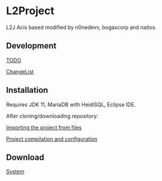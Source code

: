 # L2Project

L2J Acis based modified by n0nedevv, bogascorp and naitos.


## Development

[TODO](txtfiles/todo/readme.md)

[ChangeList](txtfiles/changelist/readme.md)



## Installation

Requires JDK 11, MariaDB with HeidiSQL, Eclipse IDE.

After cloning/downloading repository:

[Importing the project from files](https://www.youtube.com/watch?v=TeYiMJasJmE&feature=emb_title)

[Project compilation and configuration](https://www.youtube.com/watch?v=2gCdSd7ZLxI&feature=emb_title)


## Download
[System](https://we.tl/t-VmkF8tuFEs)